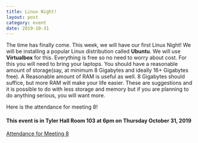 ```yaml
---
title: Linux Night!
layout: post
category: event
date: 2019-10-31
---
```


The time has finally come. This week, we will have our first Linux Night!
We will be installing a popular Linux distribution called **Ubuntu**. We will use **Virtualbox** for this.
Everything is free so no need to worry about cost. For this you will need to bring your laptops.
You should have a reasonable amount of storage(say, at minimum 8 Gigabytes and ideally 16+ Gigabytes free). 
A Reasonable amount of RAM is useful as well. 8 Gigabytes should suffice, but more RAM will make your life easier.
These are suggestions and it is possible to do with less storage and memory but if you are planning to 
do anything serious, you will want more. 

Here is the attendance for meeting 8!

#### This event is in Tyler Hall Room 103 at 6pm on Thursday October 31, 2019

[Attendance for Meeting 8](https://forms.gle/UsQtxecQ6x5Sq2pP8)
